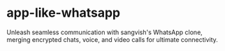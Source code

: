 # app-like-whatsapp
Unleash seamless communication with sangvish's WhatsApp clone, merging encrypted chats, voice, and video calls for ultimate connectivity.
